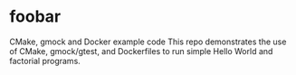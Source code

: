 # foobar
CMake, gmock and Docker example code
This repo demonstrates the use of CMake, gmock/gtest, and Dockerfiles to run simple 
Hello World and factorial programs.
